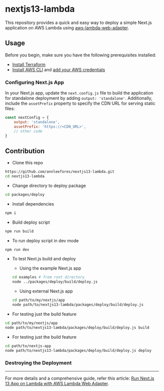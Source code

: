 # nextjs13-lambda

This repository provides a quick and easy way to deploy a simple Next.js application on AWS Lambda using [aws-lambda-web-adapter](https://github.com/awslabs/aws-lambda-web-adapter).

## Usage

Before you begin, make sure you have the following prerequisites installed:

- [Install Terraform](https://developer.hashicorp.com/terraform/tutorials/aws-get-started/install-cli)
- [Install AWS CLI](https://docs.aws.amazon.com/cli/latest/userguide/getting-started-install.html) and [add your AWS credentials](https://docs.aws.amazon.com/cli/latest/reference/configure/index.html)

### Configuring Next.js App

In your Next.js app, update the `next.config.js` file to build the application for standalone deployment by adding `output: 'standalone'`. Additionally, include the `assetPrefix` property to specify the CDN URL for serving static files:

```jsx
const nextConfig = {
    output: 'standalone',
    assetPrefix: 'https://<CDN_URL>',
    // other code
}
```

## Contribution

- Clone this repo 
```sh
https://github.com/annleefores/nextjs13-lambda.git
cd nextjs13-lambda
```
- Change directory to deploy package
```sh
cd packages/deploy
```
- Install dependencies
```sh
npm i
```
- Build deploy script
```sh
npm run build
```
- To run deploy script in dev mode
```sh
npm run dev
```

- To test Next.js build and deploy
	- Using the example Next.js app
	```sh
	cd examples # from root directory
	node ../packages/deploy/build/deploy.js
	```
	- Using external Next.js app
	```sh
	cd path/to/my/nextjs/app
	node path/to/nextjs13-lambda/packages/deploy/build/deploy.js
	```

- For testing just the build feature
```sh
cd path/to/my/nextjs/app
node path/to/nextjs13-lambda/packages/deploy/build/deploy.js build
```

- For testing just the build feature
```sh
cd path/to/nextjs-app
node path/to/nextjs13-lambda/packages/deploy/build/deploy.js deploy
```


### Destroying the Deployment

---

For more details and a comprehensive guide, refer this article: [Run Next.js 13 App on Lambda with AWS Lambda Web Adapter](https://annleefores.com/blog/run-nextjs-on-lambda).
